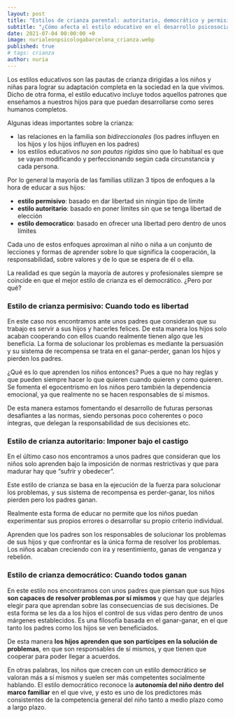 ```yaml
---
layout: post
title: "Estilos de crianza parental: autoritario, democrático y permisivo"
subtitle: "¿Cómo afecta el estilo educativo en el desarrollo psicosocial de los niños?"
date: 2021-07-04 00:00:00 +0
image: nurialeonpsicologabarcelona_crianza.webp
published: true
# tags: crianza
author: nuria
---
```


Los estilos educativos son las pautas de crianza dirigidas a los niños y niñas para lograr su adaptación completa en la sociedad en la que vivimos. Dicho de otra forma, el estilo educativo incluye todos aquellos patrones que enseñamos a nuestros hijos para que puedan desarrollarse como seres humanos completos.


<!-- more -->

Algunas ideas importantes sobre la crianza:
- las relaciones en la familia son *bidireccionales* (los padres influyen en los hijos y los hijos influyen en los padres)
- los estilos educativos *no son pautas rígidas* sino que lo habitual es que se vayan modificando y perfeccionando según cada circunstancia y cada persona.

Por lo general la mayoría de las familias utilizan 3 tipos de enfoques a la hora de educar a sus hijos:

- **estilo permisivo**: basado en dar libertad sin ningún tipo de límite
- **estilo autoritario**: basado en poner límites sin que se tenga libertad de elección
- **estilo democratico**: basado en ofrecer una libertad pero dentro de unos límites

Cada uno de estos enfoques aproximan al niño o niña a un conjunto de lecciones y formas de aprender sobre lo que significa la cooperación, la responsabilidad, sobre valores y de lo que se espera de él o ella. 

La realidad es que según la mayoría de autores y profesionales siempre se coincide en que el mejor estilo de crianza es el democrático. ¿Pero por qué?


### Estilo de crianza permisivo: Cuando todo es libertad

En este caso nos encontramos ante unos padres que consideran que su trabajo es servir a sus hijos y hacerles felices. De esta manera los hijos solo acaban cooperando con ellos cuando realmente tienen algo que les beneficia. La forma de solucionar los problemas es mediante la persuasión y su sistema de recompensa se trata en el ganar-perder, ganan los hijos y pierden los padres.

¿Qué es lo que aprenden los niños entonces? Pues a que no hay reglas y que pueden siempre hacer lo que quieren cuando quieren y como quieren. Se fomenta el egocentrismo en los niños pero también la dependencia emocional, ya que realmente no se hacen responsables de sí mismos. 

De esta manera estamos fomentando el desarrollo de futuras personas desafiantes a las normas, siendo personas poco coherentes o poco íntegras, que delegan la responsabilidad de sus decisiones etc.


### Estilo de crianza autoritario: Imponer bajo el castigo

En el último caso nos encontramos a unos padres que consideran que los niños solo aprenden bajo la imposición de normas restrictivas y que para madurar hay que “sufrir y obedecer”. 

Este estilo de crianza se basa en la ejecución de la fuerza para solucionar los problemas, y sus sistema de recompensa es perder-ganar, los niños pierden pero los padres ganan. 

Realmente esta forma de educar no permite que los niños puedan experimentar sus propios errores o desarrollar su propio criterio individual. 

Aprenden que los padres son los responsables de solucionar los problemas de sus hijos y que confrontar es la única forma de resolver los problemas. Los niños acaban creciendo con ira y resentimiento, ganas de venganza y rebelión. 



### Estilo de crianza democrático: Cuando todos ganan

En este estilo nos encontramos con unos padres que piensan que sus hijos **son capaces de resolver problemas por sí mismos** y que hay que dejarles elegir para que aprendan sobre las consecuencias de sus decisiones. De esta forma se les da a los hijos el control de sus vidas pero dentro de unos márgenes establecidos. Es una filosofía basada en el ganar-ganar, en el que tanto los padres como los hijos se ven beneficiados. 

De esta manera **los hijos aprenden que son partícipes en la solución de problemas**, en que son responsables de sí mismos, y que tienen que cooperar para poder llegar a acuerdos. 

En otras palabras, los niños que crecen con un estilo democrático se valoran más a sí mismos y suelen ser más competentes socialmente hablando. El estilo democrático reconoce la **autonomía del niño dentro del marco familiar** en el que vive, y esto es uno de los predictores más consistentes de la competencia general del niño tanto a medio plazo como a largo plazo.
